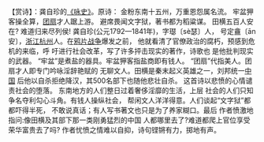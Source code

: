    

【赏诗】：龚自珍的[《咏史》](https://m.baidu.com/s?word=%E3%80%8A%E5%92%8F%E5%8F%B2%E3%80%8B&from=1018914a&lqsource=-1&dmaseid=dmaseid295&qid=000000003e45e1dc&sa=gh_wise_zhidao)。原诗： 金粉东南十五州，万重恩怨属名流。 牢盆狎客操全算，[团扇](https://m.baidu.com/s?word=%E5%9B%A2%E6%89%87&from=1018914a&lqsource=-1&dmaseid=dmaseid295&qid=000000003e45e1dc&sa=gh_wise_zhidao)才人踞上游。 避席畏闻文字狱，著书都为稻粱谋。 田横五百人安在? 难道归来尽列侯! 龚自珍(公元1792—1841年)，字璱〔sè瑟〕人， 号定盦〔ān安〕，[浙江](https://m.baidu.com/s?word=%E6%B5%99%E6%B1%9F&from=1018914a&lqsource=-1&dmaseid=dmaseid295&qid=000000003e45e1dc&sa=gh_wise_zhidao)[杭州](https://m.baidu.com/s?word=%E6%9D%AD%E5%B7%9E&from=1018914a&lqsource=-1&dmaseid=dmaseid295&qid=000000003e45e1dc&sa=gh_wise_zhidao)人。在[鸦片战争](https://m.baidu.com/s?word=%E9%B8%A6%E7%89%87%E6%88%98%E4%BA%89&from=1018914a&lqsource=-1&dmaseid=dmaseid295&qid=000000003e45e1dc&sa=gh_wise_zhidao)爆发之前， 他就看清了官僚政治的腐朽，预感到危机的来临，呼 吁进行社会改革，写了许多抨击现实的著作，诗歌也 是他批判现实的武器。 “牢盆”是煮盐的器具。牢盆狎客指盐商即有钱人。 “团扇”代指美人。团扇才人即专门吟咏淫辞艳赋的 无聊文人。田横是秦末起义英雄之一，刘邦统一[中国](https://m.baidu.com/s?word=%E4%B8%AD%E5%9B%BD&from=1018914a&lqsource=-1&dmaseid=dmaseid295&qid=000000003e45e1dc&sa=gh_wise_zhidao) 后他以自杀拒绝降汉，其500名部下也随他悲壮自杀。 这首诗以悲愤的心情谴责社会的堕落。 东南地方的人们整日过着奢侈淫靡的生活，上层 社会的人们只知争名夺利勾心斗角。有钱人操纵社会， 帮闲文人洋洋得意。人们谈起“文字狱”都都吓得半死， 不敢说真话；有人写书著文也只是为了养家糊口。最后 作者愤激地指问:像田横及其部下那一类刚勇猛烈的中国 人都哪里去了?难道都爬上官位享受荣华富贵去了吗? 作者忧愤之情难以自抑，诗句铿锵有力，掷地有声。